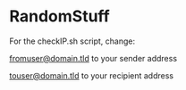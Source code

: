# RandomStuff
For the checkIP.sh script, change:

fromuser@domain.tld to your sender address

touser@domain.tld to your recipient address
